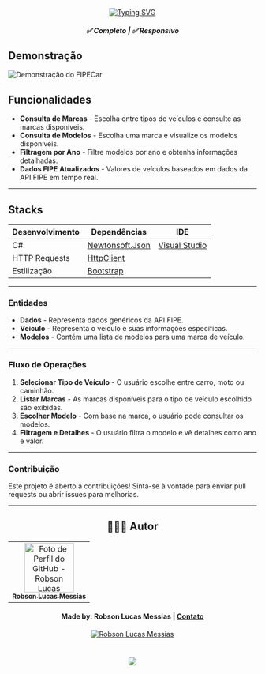 <div align="center">
  <a href="https://git.io/typing-svg">
    <img src="https://readme-typing-svg.demolab.com?font=Silkscreen&size=20&duration=1500&pause=1000&center=true&vCenter=true&multiline=true&repeat=false&random=false&width=700&height=110&lines=Hospital+System" 
    alt="Typing SVG" />
  </a>
  
  <h5 align="center"> 
    <b>✅ Completo</b> | <b>✅ Responsivo</b>
  </h5>
</div>

## Demonstração

![Demonstração do FIPECar](assets/demo.gif)

## Funcionalidades

- **Consulta de Marcas** - Escolha entre tipos de veículos e consulte as marcas disponíveis.
- **Consulta de Modelos** - Escolha uma marca e visualize os modelos disponíveis.
- **Filtragem por Ano** - Filtre modelos por ano e obtenha informações detalhadas.
- **Dados FIPE Atualizados** - Valores de veículos baseados em dados da API FIPE em tempo real.

---

## Stacks

| Desenvolvimento | Dependências                                        | IDE                        |
|-----------------|-----------------------------------------------------|----------------------------|
| C#              | [Newtonsoft.Json](https://www.newtonsoft.com/json)  | [Visual Studio](https://visualstudio.microsoft.com/) |
| HTTP Requests   | [HttpClient](https://learn.microsoft.com/en-us/dotnet/api/system.net.http.httpclient) | 
| Estilização     | [Bootstrap](https://getbootstrap.com/)              |

---

### Entidades

- **Dados** - Representa dados genéricos da API FIPE.
- **Veiculo** - Representa o veículo e suas informações específicas.
- **Modelos** - Contém uma lista de modelos para uma marca de veículo.

---

### Fluxo de Operações

1. **Selecionar Tipo de Veículo** - O usuário escolhe entre carro, moto ou caminhão.
2. **Listar Marcas** - As marcas disponíveis para o tipo de veículo escolhido são exibidas.
3. **Escolher Modelo** - Com base na marca, o usuário pode consultar os modelos.
4. **Filtragem e Detalhes** - O usuário filtra o modelo e vê detalhes como ano e valor.

---

### Contribuição

Este projeto é aberto a contribuições! Sinta-se à vontade para enviar pull requests ou abrir issues para melhorias.

---

<div align="center">

## 👩🏻‍💻 Autor <br>

<table>
  <tr>
    <td align="center">
      <a href="https://github.com/robsonlmds">
        <img src="https://avatars.githubusercontent.com/u/e?email=robsonlmds@hotmail.com&s=500" width="100px;" title="Autor Robson Lucas Messias" alt="Foto de Perfil do GitHub - Robson Lucas Messias"/><br>
        <sub>
          <b>Robson Lucas Messias</b>
        </sub>
      </a>
    </td>
  </tr>
</table>

</div>
 
<h4 align="center">
  Made by: Robson Lucas Messias | <a href="mailto:robsonlmds@hotmail.com">Contato</a>
</h4>

<p align="center">
  <a href="https://www.linkedin.com/in/r-lucas-messias/">
    <img alt="Robson Lucas Messias" src="https://img.shields.io/badge/LinkedIn-R.Lucas_Messias-0e76a8?style=flat&logoColor=white&logo=linkedin">
  </a>
</p>

<h1 align="center">
<img src="https://readme-typing-svg.herokuapp.com/?font=Silkscreen&size=35&center=true&vCenter=true&width=700&height=70&duration=5000&lines=Obrigado+pela+atenção!;" />
</h1>
